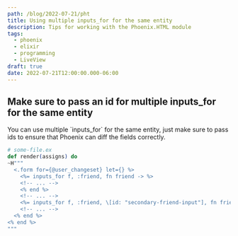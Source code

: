 ```yaml
---
path: /blog/2022-07-21/pht
title: Using multiple inputs_for for the same entity
description: Tips for working with the Phoenix.HTML module
tags:
  - phoenix
  - elixir
  - programming
  - LiveView
draft: true
date: 2022-07-21T12:00:00.000-06:00
---
```

## Make sure to pass an id for multiple inputs_for for the same entity

You can use multiple \`inputs_for\` for the same entity, just make sure to pass ids to ensure that Phoenix can diff the fields correctly.

```elixir
# some-file.ex
def render(assigns) do
~H"""
  <.form for={@user_changeset} let={} %>
    <%= inputs_for f, :friend, fn friend -> %>
    <!-- ... -->
    <% end %>
    <!-- ... -->
    <%= inputs_for f, :friend, \[id: "secondary-friend-input"], fn friend -> %>
    <!-- ... -->
  <% end %>
<% end %>
"""
```